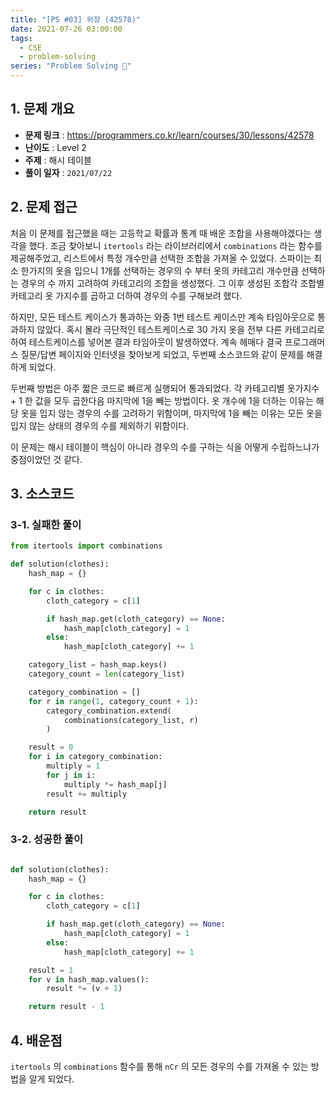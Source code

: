 ```yaml
---
title: "[PS #03] 위장 (42578)"
date: 2021-07-26 03:00:00
tags:
  - CSE
  - problem-solving
series: "Problem Solving 🤔"
---
```


## 1. 문제 개요

- **문제 링크** : https://programmers.co.kr/learn/courses/30/lessons/42578
- **난이도** : Level 2
- **주제** : 해시 테이블
- **풀이 일자** : `2021/07/22`

## 2. 문제 접근

처음 이 문제를 접근했을 때는 고등학교 확률과 통계 때 배운 조합을 사용해야겠다는 생각을 했다. 조금 찾아보니 `itertools` 라는 라이브러리에서 `combinations` 라는 함수를 제공해주었고, 리스트에서 특정 개수만큼 선택한 조합을 가져올 수 있었다. 스파이는 최소 한가지의 옷을 입으니 1개를 선택하는 경우의 수 부터 옷의 카테고리 개수만큼 선택하는 경우의 수 까지 고려하여 카테고리의 조합을 생성했다. 그 이후 생성된 조합각 조합별 카테고리 옷 가지수를 곱하고 더하여 경우의 수를 구해보려 했다.

하지만, 모든 테스트 케이스가 통과하는 와중 1번 테스트 케이스만 계속 타임아웃으로 통과하지 않았다. 혹시 몰라 극단적인 테스트케이스로 30 가지 옷을 전부 다른 카테고리로 하여 테스트케이스를 넣어본 결과 타임아웃이 발생하였다. 계속 헤매다 결국 프로그래머스 질문/답변 페이지와 인터넷을 찾아보게 되었고, 두번째 소스코드와 같이 문제를 해결하게 되었다.

두번째 방법은 아주 짧은 코드로 빠르게 실행되어 통과되었다. 각 카테고리별 옷가지수 + 1 한 값을 모두 곱한다음 마지막에 1을 빼는 방법이다. 옷 개수에 1을 더하는 이유는 해당 옷을 입지 않는 경우의 수를 고려하기 위함이며, 마지막에 1을 빼는 이유는 모든 옷을 입지 않는 상태의 경우의 수를 제외하기 위함이다.

이 문제는 해시 테이블이 핵심이 아니라 경우의 수를 구하는 식을 어떻게 수립하느냐가 중점이었던 것 같다.

## 3. 소스코드

### 3-1. 실패한 풀이

```python
from itertools import combinations

def solution(clothes):
    hash_map = {}

    for c in clothes:
        cloth_category = c[1]

        if hash_map.get(cloth_category) == None:
            hash_map[cloth_category] = 1
        else:
            hash_map[cloth_category] += 1

    category_list = hash_map.keys()
    category_count = len(category_list)

    category_combination = []
    for r in range(1, category_count + 1):
        category_combination.extend(
            combinations(category_list, r)
        )

    result = 0
    for i in category_combination:
        multiply = 1
        for j in i:
            multiply *= hash_map[j]
        result += multiply

    return result
```

### 3-2. 성공한 풀이

```python

def solution(clothes):
    hash_map = {}

    for c in clothes:
        cloth_category = c[1]

        if hash_map.get(cloth_category) == None:
            hash_map[cloth_category] = 1
        else:
            hash_map[cloth_category] += 1

    result = 1
    for v in hash_map.values():
        result *= (v + 1)

    return result - 1
```

## 4. 배운점

`itertools` 의 `combinations` 함수를 통해 `nCr` 의 모든 경우의 수를 가져올 수 있는 방법을 알게 되었다.
